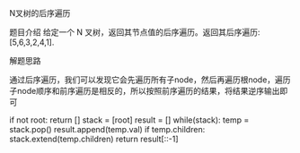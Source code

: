 N叉树的后序遍历

题目介绍
给定一个 N 叉树，返回其节点值的后序遍历。返回其后序遍历: [5,6,3,2,4,1].

解题思路

通过后序遍历，我们可以发现它会先遍历所有子node，然后再遍历根node，遍历子node顺序和前序遍历是相反的，所以按照前序遍历的结果，将结果逆序输出即可

if not root:
	return []
stack = [root]
result = []
while(stack):
	temp = stack.pop()
	result.append(temp.val)
	if temp.children:
		stack.extend(temp.children)
return result[::-1]
  
